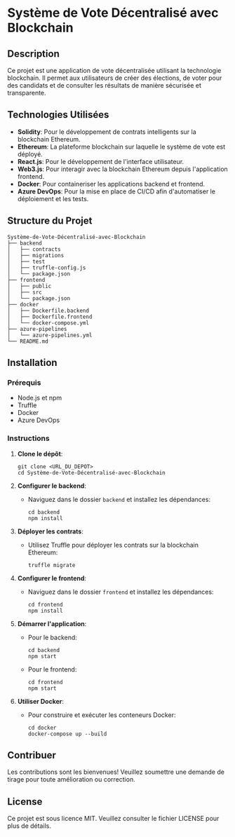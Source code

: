 # Système de Vote Décentralisé avec Blockchain

## Description
Ce projet est une application de vote décentralisée utilisant la technologie blockchain. Il permet aux utilisateurs de créer des élections, de voter pour des candidats et de consulter les résultats de manière sécurisée et transparente.

## Technologies Utilisées
- **Solidity**: Pour le développement de contrats intelligents sur la blockchain Ethereum.
- **Ethereum**: La plateforme blockchain sur laquelle le système de vote est déployé.
- **React.js**: Pour le développement de l'interface utilisateur.
- **Web3.js**: Pour interagir avec la blockchain Ethereum depuis l'application frontend.
- **Docker**: Pour containeriser les applications backend et frontend.
- **Azure DevOps**: Pour la mise en place de CI/CD afin d'automatiser le déploiement et les tests.

## Structure du Projet
```
Système-de-Vote-Décentralisé-avec-Blockchain
├── backend
│   ├── contracts
│   ├── migrations
│   ├── test
│   ├── truffle-config.js
│   └── package.json
├── frontend
│   ├── public
│   ├── src
│   └── package.json
├── docker
│   ├── Dockerfile.backend
│   ├── Dockerfile.frontend
│   └── docker-compose.yml
├── azure-pipelines
│   └── azure-pipelines.yml
└── README.md
```

## Installation

### Prérequis
- Node.js et npm
- Truffle
- Docker
- Azure DevOps

### Instructions
1. **Clone le dépôt**:
   ```
   git clone <URL_DU_DEPOT>
   cd Système-de-Vote-Décentralisé-avec-Blockchain
   ```

2. **Configurer le backend**:
   - Naviguez dans le dossier `backend` et installez les dépendances:
     ```
     cd backend
     npm install
     ```

3. **Déployer les contrats**:
   - Utilisez Truffle pour déployer les contrats sur la blockchain Ethereum:
     ```
     truffle migrate
     ```

4. **Configurer le frontend**:
   - Naviguez dans le dossier `frontend` et installez les dépendances:
     ```
     cd frontend
     npm install
     ```

5. **Démarrer l'application**:
   - Pour le backend:
     ```
     cd backend
     npm start
     ```
   - Pour le frontend:
     ```
     cd frontend
     npm start
     ```

6. **Utiliser Docker**:
   - Pour construire et exécuter les conteneurs Docker:
     ```
     cd docker
     docker-compose up --build
     ```

## Contribuer
Les contributions sont les bienvenues! Veuillez soumettre une demande de tirage pour toute amélioration ou correction.

## License
Ce projet est sous licence MIT. Veuillez consulter le fichier LICENSE pour plus de détails.